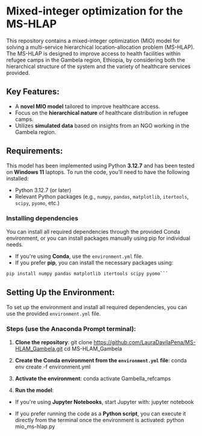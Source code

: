# Mixed-integer optimization for the MS-HLAP

This repository contains a mixed-integer optimization (MIO) model for solving a multi-service hierarchical location-allocation problem (MS-HLAP). The MS-HLAP is designed to improve access to health facilities within refugee camps in the Gambela region, Ethiopia, by considering both the hierarchical structure of the system and the variety of healthcare services provided.

## Key Features:

- A **novel MIO model** tailored to improve healthcare access.
- Focus on the **hierarchical nature** of healthcare distribution in refugee camps.
- Utilizes **simulated data** based on insights from an NGO working in the Gambela region.
  

## Requirements:
This model has been implemented using Python **3.12.7** and has been tested on **Windows 11** laptops. To run the code, you'll need to have the following installed:

- Python 3.12.7 (or later)
- Relevant Python packages (e.g., `numpy`, `pandas`, `matplotlib`, `itertools`, `scipy`, `pyomo`, etc.)

### Installing dependencies
You can install all required dependencies through the provided Conda environment, or you can install packages manually using pip for individual needs.

- If you're using **Conda**, use the `environment.yml` file.
- If you prefer **pip**, you can install the necessary packages using:

```bash
pip install numpy pandas matplotlib itertools scipy pyomo```
```

## Setting Up the Environment: 

To set up the environment and install all required dependencies, you can use the provided `environment.yml` file.

### Steps (use the Anaconda Prompt terminal):

1. **Clone the repository**:
   git clone https://github.com/LauraDavilaPena/MS-HLAM_Gambela.git
   cd MS-HLAM_Gambela

2. **Create the Conda environment from the `environment.yml` file**:
   conda env create -f environment.yml

3. **Activate the environment**:
   conda activate Gambella_refcamps

4. **Run the model**:
- If you're using **Jupyter Notebooks**, start Jupyter with:
  jupyter notebook

- If you prefer running the code as a **Python script**, you can execute it directly from the terminal once the environment is activated:
  python mio_ms-hlap.py


